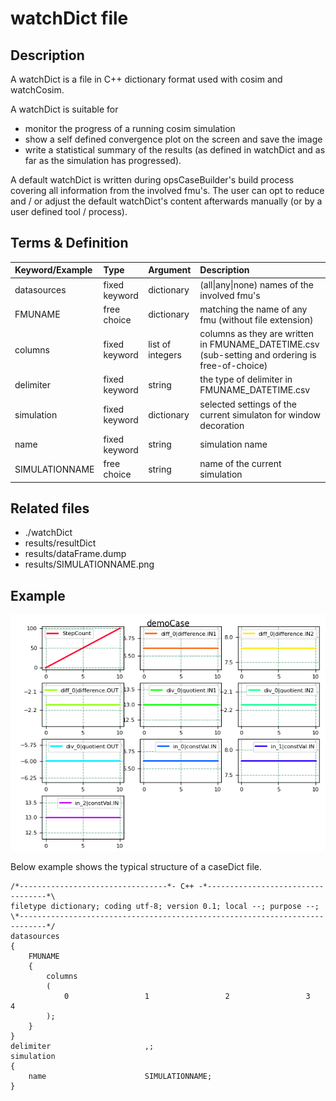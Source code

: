 # watchDict file

## Description

A watchDict is a file in C++ dictionary format used with cosim and watchCosim.

A watchDict is suitable for
* monitor the progress of a running cosim simulation
* show a self defined convergence plot on the screen and save the image
* write a statistical summary of the results (as defined in watchDict and as far as the simulation has progressed).

A default watchDict is written during opsCaseBuilder's build process covering all information from the involved fmu's.
The user can opt to reduce and / or adjust the default watchDict's content afterwards manually (or by a user defined tool / process).

## Terms & Definition

| Keyword/Example | Type          | Argument           | Description |
| :-------------- | :------------ | :----------------- | :---------- |
| datasources     | fixed keyword | dictionary         | (all\|any\|none) names of the involved fmu's |
| FMUNAME         | free choice   | dictionary         | matching the name of any fmu (without file extension) |
| columns         | fixed keyword | list of integers   | columns as they are written in FMUNAME_DATETIME.csv (sub-setting and ordering is free-of-choice)  |
| delimiter       | fixed keyword | string             | the type of delimiter in FMUNAME_DATETIME.csv |
| simulation      | fixed keyword | dictionary         | selected settings of the current simulaton for window decoration |
| name            | fixed keyword | string             | simulation name |
| SIMULATIONNAME  | free choice   | string             | name of the current simulation |

## Related files
* ./watchDict
* results/resultDict
* results/dataFrame.dump
* results/SIMULATIONNAME.png

## Example

![convergence plot example](demoCase.png)

Below example shows the typical structure of a caseDict file.

~~~
/*---------------------------------*- C++ -*----------------------------------*\
filetype dictionary; coding utf-8; version 0.1; local --; purpose --;
\*----------------------------------------------------------------------------*/
datasources
{
    FMUNAME
    {
        columns
        (
            0                 1                 2                 3                 4
        );
    }
}
delimiter                     ,;
simulation
{
    name                      SIMULATIONNAME;
}
~~~
